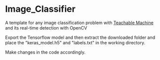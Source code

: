 # Image_Classifier
A template for any image classification problem with [Teachable Machine](https://teachablemachine.withgoogle.com/) and its real-time detection with OpenCV

Export the Tensorflow model and then extract the downloaded folder and place the "keras_model.h5" and "labels.txt" in the working directory.

Make changes in the code accordingly.
